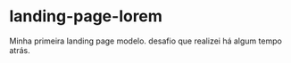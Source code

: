 # landing-page-lorem
Minha primeira landing page modelo. desafio que realizei há algum tempo atrás.

